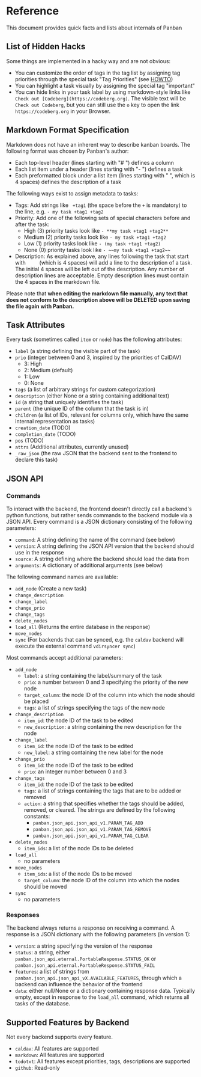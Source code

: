 # Reference

This document provides quick facts and lists about internals of Panban

## List of Hidden Hacks

Some things are implemented in a hacky way and are not obvious:

- You can customize the order of tags in the tag list by assigning tag priorities through the special task "Tag Priorities" (see [HOWTO](HOWTO.md))
- You can highlight a task visually by assigning the special tag "important"
- You can hide links in your task label by using markdown-style links like `Check out [Codeberg](https://codeberg.org)`. The visible text will be `Check out Codeberg`, but you can still use the `o` key to open the link `https://codeberg.org` in your Browser.

## Markdown Format Specification

Markdown does not have an inherent way to describe kanban boards. The following format was chosen by Panban's author:

- Each top-level header (lines starting with "# ") defines a column
- Each list item under a header (lines starting with "- ") defines a task
- Each preformatted block under a list item (lines starting with "    ", which is 4 spaces) defines the description of a task

The following ways exist to assign metadata to tasks:

- Tags: Add strings like ` +tag1` (the space before the `+` is mandatory) to the line, e.g. `- my task +tag1 +tag2`
- Priority: Add one of the following sets of special characters before and after the task:
    - High (3) priority tasks look like `- **my task +tag1 +tag2**`
    - Medium (2) priority tasks look like `- my task +tag1 +tag2`
    - Low (1) priority tasks look like `- (my task +tag1 +tag2)`
    - None (0) priority tasks look like `- ~~my task +tag1 +tag2~~`
- Description: As explained above, any lines following the task that start with `    ` (which is 4 spaces) will add a line to the description of a task. The initial 4 spaces will be left out of the description. Any number of description lines are acceptable. Empty description lines must contain the 4 spaces in the markdown file.

Please note that **when editing the markdown file manually, any text that does not conform to the description above will be DELETED upon saving the file again with Panban.**

## Task Attributes

Every task (sometimes called `item` or `node`) has the following attributes:

- `label` (a string defining the visible part of the task)
- `prio` (integer between 0 and 3, inspired by the priorities of CalDAV)
    - 3: High
    - 2: Medium (default)
    - 1: Low
    - 0: None
- `tags` (a list of arbitrary strings for custom categorization)
- `description` (either None or a string containing additional text)
- `id` (a string that uniquely identifies the task)
- `parent` (the unique ID of the column that the task is in)
- `children` (a list of IDs, relevant for columns only, which have the same internal representation as tasks)
- `creation_date` (TODO)
- `completion_date` (TODO)
- `pos` (TODO)
- `attrs` (Additional attributes, currently unused)
- `_raw_json` (the raw JSON that the backend sent to the frontend to declare this task)

## JSON API
### Commands

To interact with the backend, the frontend doesn't directly call a backend's python functions, but rather sends commands to the backend module via a JSON API. Every command is a JSON dictionary consisting of the following parameters:

- `command`: A string defining the name of the command (see below)
- `version`: A string defining the JSON API version that the backend should use in the response
- `source`: A string defining where the backend should load the data from
- `arguments`: A dictionary of additional arguments (see below)

The following command names are available:

- `add_node` (Create a new task)
- `change_description`
- `change_label`
- `change_prio`
- `change_tags`
- `delete_nodes`
- `load_all` (Returns the entire database in the response)
- `move_nodes`
- `sync` (For backends that can be synced, e.g. the `caldav` backend will execute the external command `vdirsyncer sync`)

Most commands accept additional parameters:

- `add_node`
    - `label`: a string containing the label/summary of the task
    - `prio`: a number between 0 and 3 specifying the priority of the new node
    - `target_column`: the node ID of the column into which the node should be placed
    - `tags`: a list of strings specifying the tags of the new node
- `change_description`
    - `item_id`: the node ID of the task to be edited
    - `new_description`: a string containing the new description for the node
- `change_label`
    - `item_id`: the node ID of the task to be edited
    - `new_label`: a string containing the new label for the node
- `change_prio`
    - `item_id`: the node ID of the task to be edited
    - `prio`: an integer number between 0 and 3
- `change_tags`
    - `item_id`: the node ID of the task to be edited
    - `tags`: a list of strings containing the tags that are to be added or removed
    - `action`: a string that specifies whether the tags should be added, removed, or cleared. The strings are defined by the following constants:
        - `panban.json_api.json_api_v1.PARAM_TAG_ADD`
        - `panban.json_api.json_api_v1.PARAM_TAG_REMOVE`
        - `panban.json_api.json_api_v1.PARAM_TAG_CLEAR`
- `delete_nodes`
    - `item_ids`: a list of the node IDs to be deleted
- `load_all`
    - no parameters
- `move_nodes`
    - `item_ids`: a list of the node IDs to be moved
    - `target_column`: the node ID of the column into which the nodes should be moved
- `sync`
    - no parameters

### Responses

The backend always returns a response on receiving a command.  A response is a JSON dictionary with the following parameters (in version 1):

- `version`: a string specifying the version of the response
- `status`: a string, either `panban.json_api.eternal.PortableResponse.STATUS_OK` or `panban.json_api.eternal.PortableResponse.STATUS_FAIL`
- `features`: a list of strings from `panban.json_api.json_api_vX.AVAILABLE_FEATURES`, through which a backend can influence the behavior of the frontend
- `data`: either null/None or a dictionary containing response data. Typically empty, except in response to the `load_all` command, which returns all tasks of the database.

## Supported Features by Backend

Not every backend supports every feature.

- `caldav`: All features are supported
- `markdown`: All features are supported
- `todotxt`: All features except priorities, tags, descriptions are supported
- `github`: Read-only
